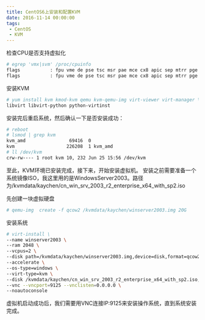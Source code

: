 ```yaml
---
title: CentOS6上安装和配置KVM
date: 2016-11-14 00:00:00
tags:
 - CentOS
 - KVM
---
```


检查CPU是否支持虚拟化

```bash
# egrep 'vmx|svm' /proc/cpuinfo 
flags           : fpu vme de pse tsc msr pae mce cx8 apic sep mtrr pge mca cmov pat pse36 clflush dts mmx fxsr sse sse2 ss syscall nx rdtscp lm constant_tsc arch_perfmon pebs bts xtopology tsc_reliable nonstop_tsc aperfmperf unfair_spinlock pni vmx ssse3 cx16 sse4_1 sse4_2 x2apic popcnt hypervisor lahf_lm arat dts tpr_shadow vnmi ept vpid
flags           : fpu vme de pse tsc msr pae mce cx8 apic sep mtrr pge mca cmov pat pse36 clflush dts mmx fxsr sse sse2 ss syscall nx rdtscp lm constant_tsc arch_perfmon pebs bts xtopology tsc_reliable nonstop_tsc aperfmperf unfair_spinlock pni vmx ssse3 cx16 sse4_1 sse4_2 x2apic popcnt hypervisor lahf_lm arat dts tpr_shadow vnmi ept vpid
```

安装KVM

```bash
# yum install kvm kmod-kvm qemu kvm-qemu-img virt-viewer virt-manager \
libvirt libvirt-python python-virtinst
```

安装完后重启系统，然后确认一下是否安装成功：

```bash
# reboot
# lsmod | grep kvm
kvm_amd                69416  0 
kvm                   226208  1 kvm_amd
# ll /dev/kvm 
crw-rw---- 1 root kvm 10, 232 Jun 25 15:56 /dev/kvm
```

至此，KVM环境已安装完成，接下来，开始安装虚拟机。
安装之前需要准备一个系统镜像ISO，我这里用的是WindowsServer2003。路径为/kvmdata/kaychen/cn_win_srv_2003_r2_enterprise_x64_with_sp2.iso

先创建一块虚拟硬盘

```bash
# qemu-img  create -f qcow2 /kvmdata/kaychen/winserver2003.img 20G
```

安装系统

```bash
# virt-install \
--name winserver2003 \
--ram 2048 \
--vcpus=2 \
--disk path=/kvmdata/kaychen/winserver2003.img,device=disk,format=qcow2,bus=ide,cache=writeback,size=15 \
--accelerate \
--os-type=windows \
--virt-type=kvm \
--disk /kvmdata/kaychen/cn_win_srv_2003_r2_enterprise_x64_with_sp2.iso,device=cdrom \
--vnc --vncport=9125 --vnclisten=0.0.0.0 \
--noautoconsole
```

虚拟机启动成功后，我们需要用VNC连接IP:9125来安装操作系统，直到系统安装完成。